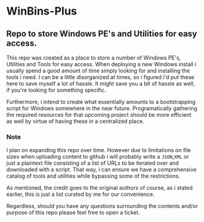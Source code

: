 # WinBins-Plus
Repo to store Windows PE's and Utilities for easy access.
----------------------------------------------------------

This repo was created as a place to store a number of Windows PE's, Utilities and Tools for easy access. When deploying a new Windows install i usually spend a good amount of time simply looking for and installing the tools i need. I can be a little disorganized at times, so i figured i'd put these here to save myself a lot of hassle. It might save you a bit of hassle as well, if you're looking for something specific.

Furthermore, i intend to create what essentially amounts to a bootstrapping script for Windows somewhere in the near future. Programatically gathering the required resources for that upcoming project should be more efficient as well by virtue of having these in a centralized place.

### Note

I plan on expanding this repo over time. However due to limitations on file sizes when uploading content to github i will probably write a `JSON`,`XML` or just a plaintext file consisting of a list of URLs to be iterated over and downloaded with a script. That way, i can ensure we have a comprehensive catalog of tools and utilities while bypassing some of the restrictions.  

As mentioned, the credit goes to the original authors of course, as i stated earlier, this is just a list curated by me for our convenience.

Regardless, should you have any questions surrounding the contents and/or purpose of this repo please feel free to open a ticket.
